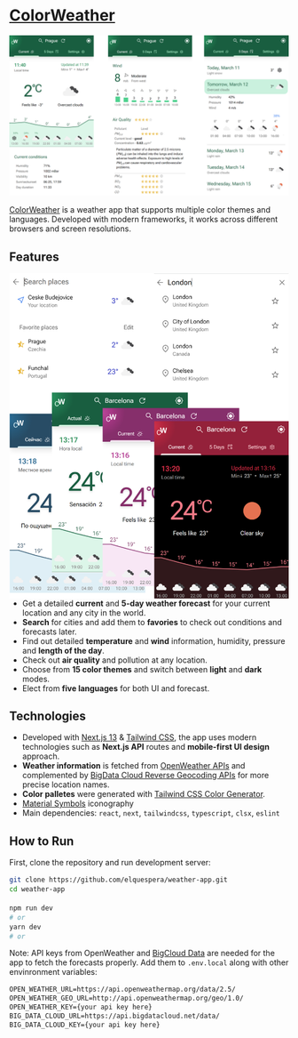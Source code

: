 # [ColorWeather](https://weather.pavelgrinkevich.com/)

<img src="./screenshots/composite-1.png" alt="ColorWeather screenshot">

[ColorWeather](https://weather.pavelgrinkevich.com/) is a weather app that supports multiple color themes and languages. Developed with modern frameworks, it works across different browsers and screen resolutions.

## Features

<img src="screenshots/composite-2.png" align="right" width="600px">

- Get a detailed **current** and **5-day weather forecast** for your current location and any city in the world.
- **Search** for cities and add them to **favories** to check out conditions and forecasts later.
- Find out detailed **temperature** and **wind** information, humidity, pressure and **length of the day**.
- Check out **air quality** and pollution at any location.
- Choose from **15 color themes** and switch between **light** and **dark** modes.
- Elect from **five languages** for both UI and forecast.

## Technologies

- Developed with [Next.js 13](https://nextjs.org/) & [Tailwind CSS](https://tailwindcss.com/), the app uses modern technologies such as **Next.js API** routes and **mobile-first UI design** approach.
- **Weather information** is fetched from [OpenWeather APIs](https://openweathermap.org/) and complemented by [BigData Cloud Reverse Geocoding APIs](https://www.bigdatacloud.com/packages/reverse-geocoding) for more precise location names.
- **Color palletes** were generated with [Tailwind CSS Color Generator](https://uicolors.app/create).
- [Material Symbols](https://fonts.google.com/icons) iconography
- Main dependencies: `react`, `next`, `tailwindcss`, `typescript`, `clsx`, `eslint`

## How to Run

First, clone the repository and run development server:

```bash
git clone https://github.com/elquespera/weather-app.git
cd weather-app

npm run dev
# or
yarn dev
# or
```

Note: API keys from OpenWeather and [BigCloud Data](https://www.bigdatacloud.com/packages/reverse-geocoding) are needed for the app to fetch the forecasts properly. Add them to `.env.local` along with other envinronment variables:

```env
OPEN_WEATHER_URL=https://api.openweathermap.org/data/2.5/
OPEN_WEATHER_GEO_URL=http://api.openweathermap.org/geo/1.0/
OPEN_WEATHER_KEY={your api key here}
BIG_DATA_CLOUD_URL=https://api.bigdatacloud.net/data/
BIG_DATA_CLOUD_KEY={your api key here}
```
